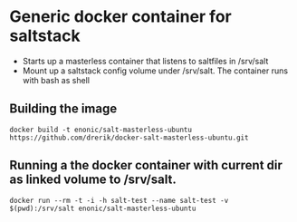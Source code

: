 # Generic docker container for saltstack 
- Starts up a masterless container that listens to saltfiles in /srv/salt
- Mount up a saltstack config volume under /srv/salt. The container runs with bash as shell


## Building the image 
```
docker build -t enonic/salt-masterless-ubuntu https://github.com/drerik/docker-salt-masterless-ubuntu.git
```

## Running a the docker container with current dir as linked volume to /srv/salt.
```
docker run --rm -t -i -h salt-test --name salt-test -v $(pwd):/srv/salt enonic/salt-masterless-ubuntu
```
